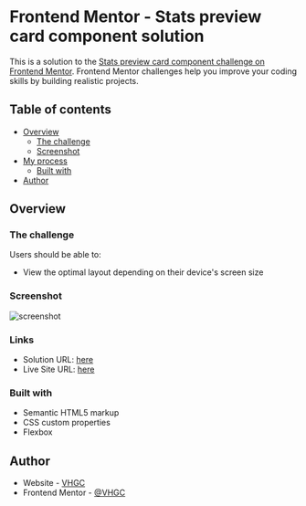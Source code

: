 # Frontend Mentor - Stats preview card component solution

This is a solution to the [Stats preview card component challenge on Frontend Mentor](https://www.frontendmentor.io/challenges/stats-preview-card-component-8JqbgoU62). Frontend Mentor challenges help you improve your coding skills by building realistic projects. 

## Table of contents

- [Overview](#overview)
  - [The challenge](#the-challenge)
  - [Screenshot](#screenshot)
- [My process](#my-process)
  - [Built with](#built-with)
- [Author](#author)


## Overview

### The challenge

Users should be able to:

- View the optimal layout depending on their device's screen size

### Screenshot

![screenshot](https://user-images.githubusercontent.com/54951281/119207249-f5a26c80-ba73-11eb-9a2d-e0805bd2db0c.png)


### Links

- Solution URL: [here](https://www.frontendmentor.io/solutions/html5-css-FyzFmDv97)
- Live Site URL: [here](https://status-preview-card.netlify.app/)

### Built with

- Semantic HTML5 markup
- CSS custom properties
- Flexbox

## Author

- Website - [VHGC](https://github.com/VHGC1)
- Frontend Mentor - [@VHGC](https://www.frontendmentor.io/profile/VHGC1)


